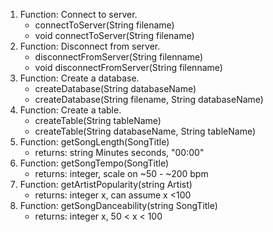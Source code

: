 <ol>
  <li>Function: Connect to server.
    <ul>
      <li>connectToServer(String filename)</li>
      <li>void connectToServer(String filename)</li>
    </ul>
  </li>
  
  <li>Function: Disconnect from server.
    <ul>
      <li>disconnectFromServer(String filenname)</li>
      <li>void disconnectFromServer(String filenname)</li>
    </ul>
  </li>
  
  <li>Function: Create a database.
    <ul>
      <li>createDatabase(String databaseName)</li>
      <li>createDatabase(String filename, String databaseName)</li>
    </ul>
  </li>
  
  <li>Function: Create a table.
    <ul>
      <li>createTable(String tableName)</li>
      <li>createTable(String databaseName, String tableName)</li>
    </ul>
  </li>
    
   <li>Function: getSongLength(SongTitle)
    <ul>
        <li>returns: string Minutes seconds, "00:00"</li>
    </ul>
   </li>
   
   <li>Function: getSongTempo(SongTitle)
    <ul>
        <li>returns: integer, scale on ~50 - ~200 bpm</li>
    </ul>
   </li>
   
   <li>Function: getArtistPopularity(string Artist)
       <ul>
           <li>returns: integer x, can assume x <100 </li>
       </ul>
   </li>
   
   <li>Function: getSongDanceability(string SongTitle)
       <ul>
           <li>returns: integer x, 50 < x < 100 </li>
       </ul>
   </li> 
   

      
</ol>

